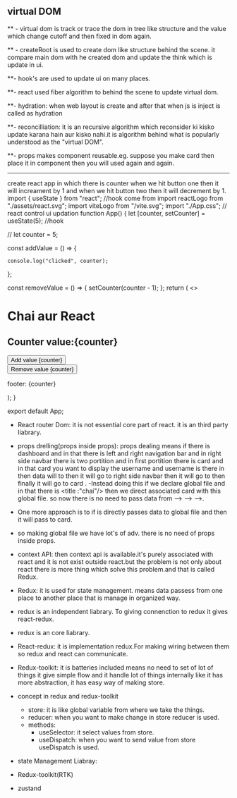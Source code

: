 ## virtual DOM

\*\* - virtual dom is track or trace the dom in tree like structure and the value which change cutoff and then fixed in dom again.

\*\* - createRoot is used to create dom like structure behind the scene. it compare main dom with he created dom and update the think which is update in ui.

\*\*- hook's are used to update ui on many places.

\*\*- react used fiber algorithm to behind the scene to update virtual dom.

\*\*- hydration: when web layout is create and after that when js is inject is called as hydration

\*\*- reconcilliation: it is an recursive algorithm which reconsider ki kisko update karana hain aur kisko nahi.it is algorithm behind what is popularly understood as the "virtual DOM".

\*\*- props makes component reusable.eg. suppose you make card then place it in component then you will used again and again.

---

create react app in which there is counter when we hit button one then it will increament by 1 and when we hit button two then it will decrement by 1.
import { useState } from "react"; //hook come from
import reactLogo from "./assets/react.svg";
import viteLogo from "/vite.svg";
import "./App.css";
// react control ui updation
function App() {
let [counter, setCounter] = useState(5); //hook

// let counter = 5;

const addValue = () => {

<!-- // counter = counter + 1; -->
<!-- setCounter(counter + 1);   -->
<!-- here interviewer duplicate the code and asked what is happen or  what is value when you clicked on increament button-->
<!-- here the usestate send all the update in batches to ui. so it is send all counter in one batch so that's why it increment by 1. -->
<!-- setCounter(counter + 1); -->
<!-- setCounter(counter + 1); -->
<!-- setCounter(counter + 1); -->
<!-- if there is situation where you want to increase counter by 4 so you can used preCounter.
    preCounter mean last updated state of setCounter. it will increament by 4 when you cliked on increament button. -->
<!-- setCounter(prevCounter => preCounter + 1); -->

   <!-- setCounter(prevCounter => preCounter + 1); -->
   <!-- setCounter(prevCounter => preCounter + 1); -->
   <!-- setCounter(prevCounter => preCounter + 1); -->

    console.log("clicked", counter);

};

const removeValue = () => {
setCounter(counter - 1);
};
return (
<>

<h1>Chai aur React</h1>
<h2>Counter value:{counter}</h2>
<button onClick={addValue}>Add value {counter}</button>
<br />
<button onClick={removeValue}>Remove value {counter}</button>
<p>footer: {counter}</p>
</>
);
}

export default App;

- React router Dom: it is not essential core part of react. it is an third party liabrary.

- props drelling(props inside props): props dealing means if there is dashboard and in that there is left and right navigation bar and in right side navbar there is two portition and in first portition there is card and in that card you want to display the username and username is there in <app username = "chai" /> then data will to <dashboard username="chai"/> then it will go to right side navbar <rightnavbar username="chai"/> then it will go to <topcomp username = "chai"/> then finally it will go to card <Card username="chai"/>.
  -Instead doing this if we declare global file and in that there is <title :"chai"/> then we direct associated card with this global file. so now there is no need to pass data from <app username = "chai" /> --><dashboard username="chai"/> --><topcomp username = "chai"/> --><Card username="chai"/>.
- One more approach is to if <app /> is directly passes data to global file and then it will pass to card.
- so making global file we have lot's of adv. there is no need of props inside props.

- context API: then context api is available.it's purely associated with react and it is not exist outside react.but the problem is not only about react there is more thing which solve this problem.and that is called Redux.

- Redux: it is used for state management. means data passess from one place to another place that is manage in organized way.
- redux is an independent liabrary. To giving connenction to redux it gives react-redux.
- redux is an core liabrary.

- React-redux: it is implementation redux.For making wiring between them so redux and react can communicate.

- Redux-toolkit: it is batteries included means no need to set of lot of things it give simple flow and it handle lot of things internally like it has more abstraction, it has easy way of making store.

- concept in redux and redux-toolkit

  - store: it is like global variable from where we take the things.
  - reducer: when you want to make change in store reducer is used.
  - methods:
    - useSelector: it select values from store.
    - useDispatch: when you want to send value from store useDispatch is used.

- state Management Liabray:
- Redux-toolkit(RTK)
- zustand
